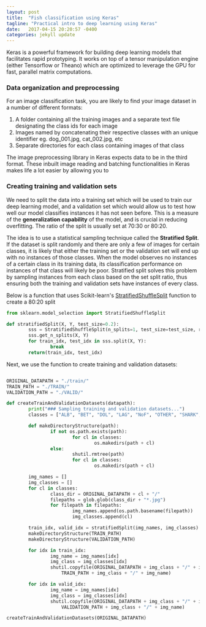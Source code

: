 ```yaml
---
layout: post
title:  "Fish classification using Keras"
tagline: "Practical intro to deep learning using Keras"
date:   2017-04-15 20:20:57 -0400
categories: jekyll update
---
```



Keras is a powerful framework for building deep learning models that facilitates rapid prototyping. It works on top of a tensor manipulation engine (either Tensorflow or Theano) which are optimized to leverage the GPU for fast, parallel matrix computations.

### Data organization and preprocessing
For an image classification task, you are likely to find your image dataset in a number of different formats:
1. A folder containing all the training images and a separate text file designating the class ids for each image
2. Images named by concatenating their respective classes with an unique identifier eg. dog_001.jpg, cat_002.jpg, etc
3. Separate directories for each class containing images of that class

The image preprocessing library in Keras expects data to be in the third format. These inbuilt image reading and batching functionalities in Keras makes life a lot easier by allowing you to

### Creating training and validation sets
We need to split the data into a training set which will be used to train our deep learning model, and a validation set which would allow us to test how well our model classifies instances it has not seen before. This is a measure of the **generalization capability** of the model, and is crucial in reducing overfitting. The ratio of the split is usually set at 70:30 or 80:20.

The idea is to use a statistical sampling technique called the **Stratified Split**. If the dataset is split randomly and there are only a few of images for certain classes, it is likely that either the training set or the validation set will end up with no instances of those classes. When the model observes no instances of a certain class in its training data, its classification performance on instances of that class will likely be poor. Stratified split solves this problem by sampling instances from each class based on the set split ratio, thus ensuring both the training and validation sets have instances of every class.

Below is a function that uses Scikit-learn's [StratifiedShuffleSplit](http://scikit-learn.org/stable/modules/generated/sklearn.model_selection.StratifiedShuffleSplit.html) function to create a 80:20 split

```python
from sklearn.model_selection import StratifiedShuffleSplit

def stratifiedSplit(X, Y, test_size=0.2):
        sss = StratifiedShuffleSplit(n_splits=1, test_size=test_size, random_state=2017)
        sss.get_n_splits(X, Y)
        for train_idx, test_idx in sss.split(X, Y):
                break
        return(train_idx, test_idx)
```

Next, we use the function to create training and validation datasets:

```python

ORIGINAL_DATAPATH = "./train/"
TRAIN_PATH = "./TRAIN/"
VALIDATION_PATH = "./VALID/"

def createTrainAndValidationDatasets(datapath):
        print("### Sampling training and validation datasets...")
        classes = ["ALB", "BET", "DOL", "LAG", "NoF", "OTHER", "SHARK", "YFT"]

        def makeDirectoryStructure(path):
                if not os.path.exists(path):
                        for cl in classes:
                                os.makedirs(path + cl)
                else:
                        shutil.rmtree(path)
                        for cl in classes:
                                os.makedirs(path + cl)

        img_names = []
        img_classes = []
        for cl in classes:
                class_dir = ORIGINAL_DATAPATH + cl + "/"
                filepaths = glob.glob(class_dir + "*.jpg")
                for filepath in filepaths:
                        img_names.append(os.path.basename(filepath))
                        img_classes.append(cl)

        train_idx, valid_idx = stratifiedSplit(img_names, img_classes)
        makeDirectoryStructure(TRAIN_PATH)
        makeDirectoryStructure(VALIDATION_PATH)

        for idx in train_idx:
                img_name = img_names[idx]
                img_class = img_classes[idx]
                shutil.copyfile(ORIGINAL_DATAPATH + img_class + "/" + img_name,\
                	TRAIN_PATH + img_class + "/" + img_name)

        for idx in valid_idx:
                img_name = img_names[idx]
                img_class = img_classes[idx]
                shutil.copyfile(ORIGINAL_DATAPATH + img_class + "/" + img_name,
               		VALIDATION_PATH + img_class + "/" + img_name)

createTrainAndValidationDatasets(ORIGINAL_DATAPATH)
```

